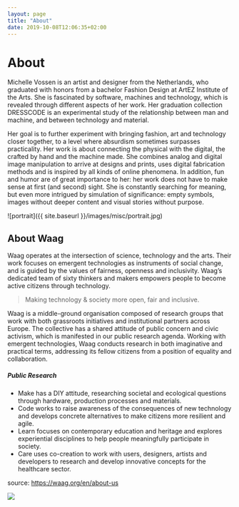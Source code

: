 ```yaml
---
layout: page
title: "About"
date: 2019-10-08T12:06:35+02:00
---
```


# About
Michelle Vossen is an artist and designer from the Netherlands, who graduated with honors from a bachelor Fashion Design at ArtEZ Institute of the Arts. She is fascinated by software, machines and technology, which is revealed through different aspects of her work. Her graduation collection DRESSCODE is an experimental study of the relationship between man and machine, and between technology and material.

Her goal is to further experiment with bringing fashion, art and technology closer together, to a level where absurdism sometimes surpasses practicality. Her work is about connecting the physical with the digital, the crafted by hand and the machine made. She combines analog and digital image manipulation to arrive at designs and prints, uses digital fabrication methods and is inspired by all kinds of online phenomena. In addition, fun and humor are of great importance to her: her work does not have to make sense at first (and second) sight. She is constantly searching for meaning, but even more intrigued by simulation of significance: empty symbols, images without deeper content and visual stories without purpose.

![portrait]({{ site.baseurl }}/images/misc/portrait.jpg)
<!-- ## About this blog
This blog started out as a documentation of all of my experiments during my internship at Waag. After my internship I continued documenting  -->

## About Waag
Waag operates at the intersection of science, technology and the arts. Their work focuses on emergent technologies as instruments of social change, and is guided by the values of fairness, openness and inclusivity. Waag’s dedicated team of sixty thinkers and makers empowers people to become active citizens through technology.

> Making technology & society more open, fair and inclusive.

Waag is a middle-ground organisation composed of research groups that work with both grassroots initiatives and institutional partners across Europe. The collective has a shared attitude of public concern and civic activism, which is manifested in our public research agenda. Working with emergent technologies, Waag conducts research in both imaginative and practical terms, addressing its fellow citizens from a position of equality and collaboration.

##### Public Research

- Make has a DIY attitude, researching societal and ecological questions through hardware, production processes and materials.
- Code works to raise awareness of the consequences of new technology and develops concrete alternatives to make citizens more resilient and agile.
- Learn focuses on contemporary education and heritage and explores experiential disciplines to help people meaningfully participate in society.
- Care uses co-creation to work with users, designers, artists and developers to research and develop innovative concepts for the healthcare sector.

source: <https://waag.org/en/about-us>

![](https://external-content.duckduckgo.com/iu/?u=https%3A%2F%2Fcontent.stimuleringsfonds.nl%2Ffiles%2Fpro%2Fi_1812%2Flogo_waag.png&f=1&nofb=1)